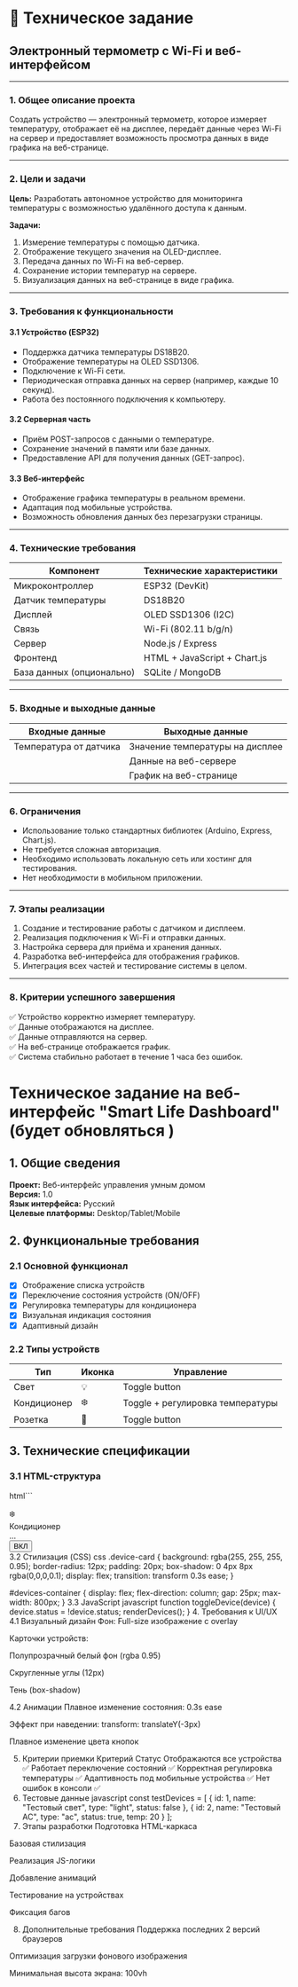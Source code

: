# 📄 Техническое задание  
## Электронный термометр с Wi-Fi и веб-интерфейсом

---

### 1. Общее описание проекта

Создать устройство — электронный термометр, которое измеряет температуру, отображает её на дисплее, передаёт данные через Wi-Fi на сервер и предоставляет возможность просмотра данных в виде графика на веб-странице.

---

### 2. Цели и задачи

**Цель:** Разработать автономное устройство для мониторинга температуры с возможностью удалённого доступа к данным.

**Задачи:**
1. Измерение температуры с помощью датчика.
2. Отображение текущего значения на OLED-дисплее.
3. Передача данных по Wi-Fi на веб-сервер.
4. Сохранение истории температур на сервере.
5. Визуализация данных на веб-странице в виде графика.

---

### 3. Требования к функциональности

#### 3.1 Устройство (ESP32)
- Поддержка датчика температуры DS18B20.
- Отображение температуры на OLED SSD1306.
- Подключение к Wi-Fi сети.
- Периодическая отправка данных на сервер (например, каждые 10 секунд).
- Работа без постоянного подключения к компьютеру.

#### 3.2 Серверная часть
- Приём POST-запросов с данными о температуре.
- Сохранение значений в памяти или базе данных.
- Предоставление API для получения данных (GET-запрос).

#### 3.3 Веб-интерфейс
- Отображение графика температуры в реальном времени.
- Адаптация под мобильные устройства.
- Возможность обновления данных без перезагрузки страницы.

---

### 4. Технические требования

| Компонент | Технические характеристики |
|----------|----------------------------|
| Микроконтроллер | ESP32 (DevKit) |
| Датчик температуры | DS18B20 |
| Дисплей | OLED SSD1306 (I2C) |
| Связь | Wi-Fi (802.11 b/g/n) |
| Сервер | Node.js / Express |
| Фронтенд | HTML + JavaScript + Chart.js |
| База данных (опционально) | SQLite / MongoDB |

---

### 5. Входные и выходные данные

| Входные данные | Выходные данные |
|----------------|------------------|
| Температура от датчика | Значение температуры на дисплее |
|             | Данные на веб-сервере |
|             | График на веб-странице |

---

### 6. Ограничения

- Использование только стандартных библиотек (Arduino, Express, Chart.js).
- Не требуется сложная авторизация.
- Необходимо использовать локальную сеть или хостинг для тестирования.
- Нет необходимости в мобильном приложении.

---

### 7. Этапы реализации

1. Создание и тестирование работы с датчиком и дисплеем.
2. Реализация подключения к Wi-Fi и отправки данных.
3. Настройка сервера для приёма и хранения данных.
4. Разработка веб-интерфейса для отображения графиков.
5. Интеграция всех частей и тестирование системы в целом.

---

### 8. Критерии успешного завершения

✅ Устройство корректно измеряет температуру.  
✅ Данные отображаются на дисплее.  
✅ Данные отправляются на сервер.  
✅ На веб-странице отображается график.  
✅ Система стабильно работает в течение 1 часа без ошибок.



# Техническое задание на веб-интерфейс "Smart Life Dashboard"(будет обновляться )

## 1. Общие сведения
**Проект:** Веб-интерфейс управления умным домом  
**Версия:** 1.0  
**Язык интерфейса:** Русский  
**Целевые платформы:** Desktop/Tablet/Mobile  

## 2. Функциональные требования

### 2.1 Основной функционал
- [x] Отображение списка устройств
- [x] Переключение состояния устройств (ON/OFF)
- [x] Регулировка температуры для кондиционера
- [x] Визуальная индикация состояния
- [x] Адаптивный дизайн

### 2.2 Типы устройств
| Тип | Иконка | Управление |
|------|--------|------------|
| Свет | 💡 | Toggle button |
| Кондиционер | ❄️ | Toggle + регулировка температуры |
| Розетка | 🔌 | Toggle button |

## 3. Технические спецификации

### 3.1 HTML-структура
html```
<div id="devices-container">
  <div class="device-card">
    <div class="device-info">
      <div class="device-icon">❄️</div>
      <div class="device-name">Кондиционер</div>
    </div>
    <div class="temp-control">...</div>
    <button class="toggle-btn on">ВКЛ</button>
  </div>
</div>
3.2 Стилизация (CSS)
css
.device-card {
  background: rgba(255, 255, 255, 0.95);
  border-radius: 12px;
  padding: 20px;
  box-shadow: 0 4px 8px rgba(0,0,0,0.1);
  display: flex;
  transition: transform 0.3s ease;
}

#devices-container {
  display: flex;
  flex-direction: column;
  gap: 25px;
  max-width: 800px;
}
3.3 JavaScript
javascript
function toggleDevice(device) {
  device.status = !device.status;
  renderDevices();
}
4. Требования к UI/UX
4.1 Визуальный дизайн
Фон: Full-size изображение с overlay

Карточки устройств:

Полупрозрачный белый фон (rgba 0.95)

Скругленные углы (12px)

Тень (box-shadow)

4.2 Анимации
Плавное изменение состояния: 0.3s ease

Эффект при наведении: transform: translateY(-3px)

Плавное изменение цвета кнопок

5. Критерии приемки
Критерий	Статус
Отображаются все устройства	✅
Работает переключение состояний	✅
Корректная регулировка температуры	✅
Адаптивность под мобильные устройства	✅
Нет ошибок в консоли	✅
6. Тестовые данные
javascript
const testDevices = [
  { id: 1, name: "Тестовый свет", type: "light", status: false },
  { id: 2, name: "Тестовый AC", type: "ac", status: true, temp: 20 }
];
7. Этапы разработки
Подготовка HTML-каркаса

Базовая стилизация

Реализация JS-логики

Добавление анимаций

Тестирование на устройствах

Фиксация багов

8. Дополнительные требования
Поддержка последних 2 версий браузеров

Оптимизация загрузки фонового изображения

Минимальная высота экрана: 100vh

